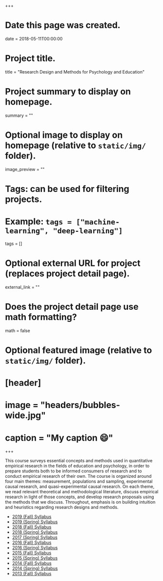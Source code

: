+++
# Date this page was created.
date = 2018-05-11T00:00:00

# Project title.
title = "Research Design and Methods for Psychology and Education"

# Project summary to display on homepage.
summary = ""

# Optional image to display on homepage (relative to `static/img/` folder).
image_preview = ""

# Tags: can be used for filtering projects.
# Example: `tags = ["machine-learning", "deep-learning"]`
tags = []

# Optional external URL for project (replaces project detail page).
external_link = ""

# Does the project detail page use math formatting?
math = false

# Optional featured image (relative to `static/img/` folder).
# [header]
# image = "headers/bubbles-wide.jpg"
# caption = "My caption :smile:"

+++

This course surveys essential concepts and methods used in quantitative empirical research in the fields of education and psychology, in order to prepare students both to be informed consumers of research and to conduct empirical research of their own. The course is organized around four main themes: measurement, populations and sampling, experimental causal research, and quasi-experimental causal research. On each theme, we read relevant theoretical and methodological literature, discuss empirical research in light of those concepts, and develop research proposals using the methods that we discuss. Throughout, emphasis is on building intuition and heuristics regarding research designs and methods.

* [2019 (Fall) Syllabus](/files/syllabi/EDP381C-2-10575-Research-Design-2019F.pdf)
* [2019 (Spring) Syllabus](/files/syllabi/EDP381C-2-10775-Research-Design-2019S.pdf)
* [2018 (Fall) Syllabus](/files/syllabi/EDP381C-2-10540-Research-Design-2018F.pdf)
* [2018 (Spring) Syllabus](/files/syllabi/EDP381C-2-10200-Research-Design-2018S.pdf)
* [2017 (Spring) Syllabus](/files/syllabi/EDP381C-2-10895-Research-Design-2017S.pdf)
* [2016 (Fall) Syllabus](/files/syllabi/EDP381C-2-10770-Research-Design-2016F.pdf)
* [2016 (Spring) Syllabus](/files/syllabi/EDP381C-2-10790-Research-Design-2016S.pdf)
* [2015 (Fall) Syllabus](/files/syllabi/EDP381C-2-10790-Research-Design-2015F.pdf)
* [2015 (Spring) Syllabus](/files/syllabi/EDP384-10594-Research-Design-2015S.pdf)
* [2014 (Fall) Syllabus](/files/syllabi/EDP384-10977-Research-Design-2014F.pdf)
* [2014 (Spring) Syllabus](/files/syllabi/EDP384-11212-Research-Design-2014S.pdf)
* [2013 (Fall) Syllabus](/files/syllabi/EDP384-10615-Research-Design-2013F.pdf)
